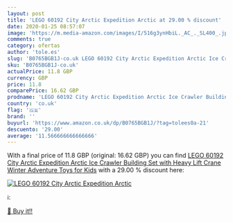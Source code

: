 ```yaml
---
layout: post
title: 'LEGO 60192 City Arctic Expedition Arctic at 29.00 % discount'
date: 2020-01-25 08:57:07
image: 'https://m.media-amazon.com/images/I/516g3ynHbiL._AC_._SL400_.jpg'
comments: true
category: ofertas
author: 'tole.es'
slug: 'B0765BGB1J-co.uk LEGO 60192 City Arctic Expedition Arctic Ice Crawler...'
sku: 'B0765BGB1J-co.uk'
actualPrice: 11.8 GBP
currency: GBP
price: 11.8
comparePrice: 16.62 GBP
prodname: 'LEGO 60192 City Arctic Expedition Arctic Ice Crawler Building Set with Heavy Lift Crane  Winter Adventure Toys for Kids'
country: 'co.uk'
flag: '🇬🇧'
brand: ''
buyurl: 'https://www.amazon.co.uk/dp/B0765BGB1J/?tag=tolees0a-21'
descuento: '29.00'
average: '11.566666666666666'
---
```


With a final price of 11.8 GBP (original: 16.62 GBP) you can find [LEGO 60192 City Arctic Expedition Arctic Ice Crawler Building Set with Heavy Lift Crane  Winter Adventure Toys for Kids](https://www.amazon.co.uk/dp/B0765BGB1J/?tag=tolees0a-21) with a  29.00 % discount here:

[![LEGO 60192 City Arctic Expedition Arctic](https://m.media-amazon.com/images/I/516g3ynHbiL._AC_._SL400_.jpg)](https://www.amazon.co.uk/dp/B0765BGB1J/?tag=tolees0a-21)

ℹ️:


[🛒 Buy it!!](https://www.amazon.co.uk/dp/B0765BGB1J/?tag=tolees0a-21)
